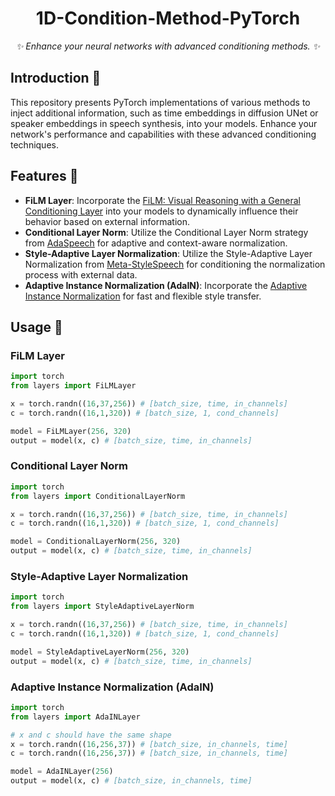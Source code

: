<div align="center">

# 1D-Condition-Method-PyTorch

_✨ Enhance your neural networks with advanced conditioning methods. ✨_

</div>

## Introduction 🚀

This repository presents PyTorch implementations of various methods to inject additional information, such as time embeddings in diffusion UNet or speaker embeddings in speech synthesis, into your models. Enhance your network's performance and capabilities with these advanced conditioning techniques.

## Features 🌟

- **FiLM Layer**: Incorporate the [FiLM: Visual Reasoning with a General Conditioning Layer](https://arxiv.org/abs/1709.07871) into your models to dynamically influence their behavior based on external information.
- **Conditional Layer Norm**: Utilize the Conditional Layer Norm strategy from [AdaSpeech](https://arxiv.org/abs/2103.00993) for adaptive and context-aware normalization.
- **Style-Adaptive Layer Normalization**: Utilize the Style-Adaptive Layer Normalization from [Meta-StyleSpeech](https://arxiv.org/abs/2106.03153) for conditioning the normalization process with external data.
- **Adaptive Instance Normalization (AdaIN)**: Incorporate the [Adaptive Instance Normalization](https://arxiv.org/abs/1703.06868) for fast and flexible style transfer.


## Usage 📘

### FiLM Layer

```python
import torch
from layers import FiLMLayer

x = torch.randn((16,37,256)) # [batch_size, time, in_channels]
c = torch.randn((16,1,320)) # [batch_size, 1, cond_channels]

model = FiLMLayer(256, 320)
output = model(x, c) # [batch_size, time, in_channels]
```

### Conditional Layer Norm

```python
import torch
from layers import ConditionalLayerNorm

x = torch.randn((16,37,256)) # [batch_size, time, in_channels]
c = torch.randn((16,1,320)) # [batch_size, 1, cond_channels]

model = ConditionalLayerNorm(256, 320)
output = model(x, c) # [batch_size, time, in_channels]
```

### Style-Adaptive Layer Normalization

```python
import torch
from layers import StyleAdaptiveLayerNorm

x = torch.randn((16,37,256)) # [batch_size, time, in_channels]
c = torch.randn((16,1,320)) # [batch_size, 1, cond_channels]

model = StyleAdaptiveLayerNorm(256, 320)
output = model(x, c) # [batch_size, time, in_channels]
```

### Adaptive Instance Normalization (AdaIN)

```python
import torch
from layers import AdaINLayer

# x and c should have the same shape
x = torch.randn((16,256,37)) # [batch_size, in_channels, time]
c = torch.randn((16,256,37)) # [batch_size, in_channels, time]

model = AdaINLayer(256)
output = model(x, c) # [batch_size, in_channels, time]
```